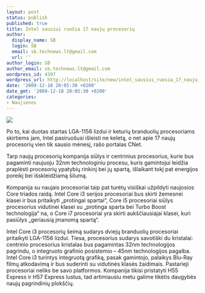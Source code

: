 ```yaml
---
layout: post
status: publish
published: true
title: Intel sausiui ruošia 17 naujų procesorių
author:
  display_name: SB
  login: SB
  email: sb.technews.lt@gmail.com
  url: ''
author_login: SB
author_email: sb.technews.lt@gmail.com
wordpress_id: 4397
wordpress_url: http://localhost/site/new/intel_sausiui_ruosia_17_nauju_procesoriu/
date: '2009-12-18 20:05:30 +0200'
date_gmt: '2009-12-18 20:05:30 +0200'
categories:
- Naujienos
---
```

<div class="imgright"><img src="http://t3.gstatic.com/images?q=tbn:bv2n9fqpgsOwYM:http://i245.photobucket.com/albums/gg73/BrickGamers/tech/2009-i7-logo.png"  /></div>
<p>Po to, kai duotas startas LGA-1156 lizdui ir keturių branduolių procesoriams skirtiems jam, Intel pasiruošusi išleisti ne keletą, o net apie 17 naujų procesorių vien tik sausio mėnesį, rašo portalas CNet.</p>
<p>Tarp naujų procesorių kompanija siūlys ir centrinius procesorius, kurie bus pagaminti naujuoju 32nm technologiniu procesu, kuris gamintojui leidžia praplėsti procesorių ypatybių rinkinį bei jų spartą, išlaikant tokį pat energijos poreikį bei išskleidžiamą šilumą.</p>
<p>Kompanija su naujais procesoriai taip pat turėtų visiškai užpildyti naujosios Core triados raidą. Intel Core i3 serijos procesoriai bus skirti žemesnei klasei ir bus pritaikyti „protingai spartai“, Core i5 procesoriai siūlys procesorius vidutinei klasei su „protinga sparta bei Turbo Boost technologija“ na, o Core i7 procesoriai yra skirti aukščiausiajai klasei, kuri pasiūlys „geriausią įmanomą spartą“.</p>
<p>Intel Core i3 procesorių šeimą sudarys dviejų branduolių procesoriai pritaikyti LGA-1156 lizdui. Tiesa, procesorius sudarys savotiški du kristalai: centrinio procesorius kristalas bus pagamintas 32nm technologijos pagrindu, o integruoto grafinio posistemio – 45nm technologijos pagalba. Intel Core i3 turintys integruotą grafiką, pasak gamintojo, palaikys Blu-Ray filmų atkodavimą ir bus suderinti su vidutinės klasės žaidimais. Pastarieji procesoriai neliks be savo platformos. Kompanija tikisi pristatyti H55 Express ir H57 Express lustus, tad artimiausiu metu galime tikėtis daugybės naujų pagrindinių plokščių.<br /></p>
